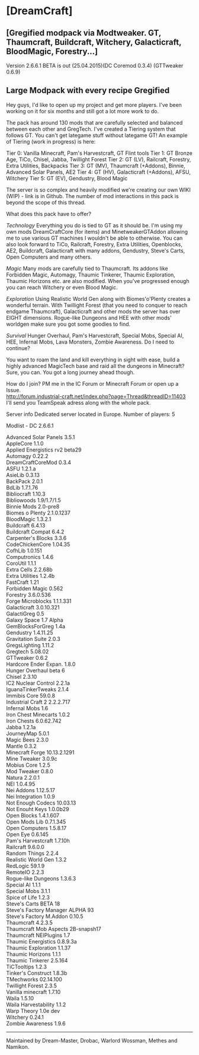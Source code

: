 [DreamCraft]
=

[Gregified modpack via Modtweaker. GT, Thaumcraft, Buildcraft, Witchery, Galacticraft, BloodMagic, Forestry...]
-


Version 2.6.6.1 BETA is out (25.04.2015)(DC Coremod 0.3.4) (GTTweaker 0.6.9)


Large Modpack with every recipe Gregified
-

Hey guys, I'd like to open up my project and get more players.
I've been working on it for six months and still got a lot more work to do.

The pack has around 130 mods that are carefully selected and balanced between each other and GregTech. I've created a Tiering system that follows GT. You can't get lategame stuff without lategame GT!
An example of Tiering (work in progress) is here:

Tier 0: Vanilla Minecraft, Pam's Harvestcraft, GT Flint tools
Tier 1: GT Bronze Age, TiCo, Chisel, Jabba, Twillight Forest
Tier 2: GT (LV), Railcraft, Forestry, Extra Utilities, Backpacks
Tier 3: GT (MV), Thaumcraft (+Addons), Binnie, Advanced Solar Panels, AE2
Tier 4: GT (HV), Galacticraft (+Addons), AFSU, Witchery
Tier 5: GT (EV), Gendustry, Blood Magic

The server is so complex and heavily modified we're creating our own WIKI (WIP) - link is in Github.
The number of mod interactions in this pack is beyond the scope of this thread.


What does this pack have to offer?

*Technology*
Everything you do is tied to GT as it should be. I'm using my own mods DreamCraftCore (for items) and MinetweakerGTAddon allowing me to use various GT machines I wouldn't be able to otherwise.
You can also look forward to TiCo, Railcraft, Forestry, Extra Utilities, Openblocks, AE2, Buildcraft, Galacticraft with many addons, Gendustry, Steve's Carts, Open Computers and many others.

*Magic*
Many mods are carefully tied to Thaumcraft. Its addons like Forbidden Magic, Automagy, Thaumic Tinkerer, Thaumic Exploration, Thaumic Horizons etc. are also modified.
When you've progressed enough you can reach Witchery or even Blood Magic.

*Exploration*
Using Realistic World Gen along with Biomes'o'Plenty creates a wonderful terrain. With Twillight Forest (that you need to conquer to reach endgame Thaumcraft), Galacticraft and other mods the server has over EIGHT dimensions.
Rogue-like Dungeons and HEE with other mods' worldgen make sure you got some goodies to find.

*Survival*
Hunger Overhaul, Pam's Harvestcraft, Special Mobs, Special AI, HEE, Infernal Mobs, Lava Monsters, Zombie Awareness. Do I need to continue?

You want to roam the land and kill everything in sight with ease, build a highly advanced MagicTech base and raid all the dungeons in Minecraft? Sure, you can. You got a long journey ahead though.


How do I join?
PM me in the IC Forum or Minecraft Forum or open up a Issue.<BR>
http://forum.industrial-craft.net/index.php?page=Thread&threadID=11403<BR>
I'll send you TeamSpeak adress along with the whole pack.


Server info
Dedicated server located in Europe.
Number of players: 5


Modlist - DC 2.6.6.1

Advanced Solar Panels 3.5.1<BR>
AppleCore 1.1.0<BR>
Applied Energistics rv2 beta29<BR>
Automagy 0.22.2<BR>
DreamCraftCoreMod 0.3.4<BR>
ASFU 1.2.1.a<BR>
AsieLib 0.3.13<BR>
BackPack 2.0.1<BR>
BdLib 1.7.1.76<BR>
Bibliocraft 1.10.3<BR>
Bibliowoods 1.9/1.7/1.5<BR>
Binnie Mods 2.0-pre8<BR>
Biomes o Plenty 2.1.0.1237<BR>
BloodMagic 1.3.2.1<BR>
Buildcraft 6.4.13<BR>
Buildcraft Compat 6.4.2<BR>
Carpenter's Blocks 3.3.6<BR>
CodeChickenCore 1.04.35<BR>
CofhLib 1.0.151<BR>
Computronics 1.4.6<BR>
CoroUtil 1.1.1<BR>
Extra Cells 2.2.68b<BR>
Extra Utilities 1.2.4b<BR>
FastCraft 1.21<BR>
Forbidden Magic 0.562<BR>
Forestry 3.6.0.536<BR>
Forge Microblocks 1.1.1.331<BR>
Galacticraft 3.0.10.321<BR>
GalactiGreg 0.5<BR>
Galaxy Space 1.7 Alpha<BR>
GemBlocksForGreg 1.4a<BR>
Gendustry 1.4.11.25<BR>
Gravitation Suite 2.0.3<BR>
GregsLighting 1.11.2<BR>
Gregtech 5.08.02<BR>
GTTweaker 0.6.2<BR>
Hardcore Ender Expan. 1.8.0<BR>
Hunger Overhaul beta 6<BR>
Chisel 2.3.10<BR>
IC2 Nuclear Control 2.2.1a<BR>
IguanaTinkerTweaks 2.1.4<BR>
Immibis Core 59.0.8<BR>
Industrial Craft 2 2.2.2.717<BR>
Infernal Mobs 1.6<BR>
Iron Chest Minecarts 1.0.2<BR>
Iron Chests 6.0.62.742<BR>
Jabba 1.2.1a<BR>
JourneyMap 5.0.1<BR>
Magic Bees 2.3.0<BR>
Mantle 0.3.2<BR>
Minecraft Forge 10.13.2.1291<BR>
Mine Tweaker 3.0.9c<BR>
Mobius Core 1.2.5<BR>
Mod Tweaker 0.8.0<BR>
Natura 2.2.0.1<BR>
NEI 1.0.4.95<BR>
Nei Addons 1.12.5.17<BR>
Nei Integration 1.0.9<BR>
Not Enough Codecs 10.03.13<BR>
Not Enouht Keys 1.0.0b29<BR>
Open Blocks 1.4.1.607<BR>
Open Mods Lib 0.7.1.345<BR>
Open Computers 1.5.8.17<BR>
Open Eye 0.6.145<BR>
Pam's Harvestcraft 1.7.10h<BR>
Railcraft 9.6.0.0<BR>
Random Things 2.2.4<BR>
Realistic World Gen 1.3.2<BR>
RedLogic 59.1.9<BR>
RemoteIO 2.2.3<BR>
Rogue-like Dungeons 1.3.6.3<BR>
Special AI 1.1.1<BR>
Special Mobs 3.1.1<BR>
Spice of Life 1.2.3<BR>
Steve's Carts BETA 18<BR>
Steve's Factory Manager ALPHA 93<BR>
Steve's Factory M.Addon 0.10.5<BR>
Thaumcraft 4.2.3.5<BR>
Thaumcraft Mob Aspects 2B-snapsh17<BR>
Thaumcraft NEIPlugins 1.7<BR>
Thaumic Energistics 0.8.9.3a<BR>
Thaumic Exploration 1.1.37<BR>
Thaumic Horizons 1.1.1<BR>
Thaumic Tinkerer 2.5.164<BR>
TiCTooltips 1.2.3<BR>
Tinker's Construct 1.8.3b<BR>
TMechworks 02.14.100<BR>
Twillight Forest 2.3.5<BR>
Vanilla minecraft 1.7.10<BR>
Waila 1.5.10<BR>
Waila Harvestability 1.1.2<BR>
Warp Theory 1.0e dev<BR>
Witchery 0.24.1<BR>
Zombie Awareness 1.9.6<BR>

---

Maintained by Dream-Master, Drobac, Warlord Wossman, Methes and Namikon.
